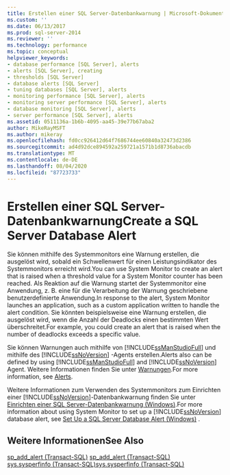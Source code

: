 ```yaml
---
title: Erstellen einer SQL Server-Datenbankwarnung | Microsoft-Dokumentation
ms.custom: ''
ms.date: 06/13/2017
ms.prod: sql-server-2014
ms.reviewer: ''
ms.technology: performance
ms.topic: conceptual
helpviewer_keywords:
- database performance [SQL Server], alerts
- alerts [SQL Server], creating
- thresholds [SQL Server]
- database alerts [SQL Server]
- tuning databases [SQL Server], alerts
- monitoring performance [SQL Server], alerts
- monitoring server performance [SQL Server], alerts
- database monitoring [SQL Server], alerts
- server performance [SQL Server], alerts
ms.assetid: 0511136a-1b6b-4095-aa45-39e77b67aba2
author: MikeRayMSFT
ms.author: mikeray
ms.openlocfilehash: fd0cc926412d64f7686744ee60840a32473d2386
ms.sourcegitcommit: ad4d92dce894592a259721a1571b1d8736abacdb
ms.translationtype: MT
ms.contentlocale: de-DE
ms.lasthandoff: 08/04/2020
ms.locfileid: "87723733"
---
```

# <a name="create-a-sql-server-database-alert"></a><span data-ttu-id="3de1e-102">Erstellen einer SQL Server-Datenbankwarnung</span><span class="sxs-lookup"><span data-stu-id="3de1e-102">Create a SQL Server Database Alert</span></span>
  <span data-ttu-id="3de1e-103">Sie können mithilfe des Systemmonitors eine Warnung erstellen, die ausgelöst wird, sobald ein Schwellenwert für einen Leistungsindikator des Systemmonitors erreicht wird.</span><span class="sxs-lookup"><span data-stu-id="3de1e-103">You can use System Monitor to create an alert that is raised when a threshold value for a System Monitor counter has been reached.</span></span> <span data-ttu-id="3de1e-104">Als Reaktion auf die Warnung startet der Systemmonitor eine Anwendung, z. B. eine für die Verarbeitung der Warnung geschriebene benutzerdefinierte Anwendung.</span><span class="sxs-lookup"><span data-stu-id="3de1e-104">In response to the alert, System Monitor launches an application, such as a custom application written to handle the alert condition.</span></span> <span data-ttu-id="3de1e-105">Sie könnten beispielsweise eine Warnung erstellen, die ausgelöst wird, wenn die Anzahl der Deadlocks einen bestimmten Wert überschreitet.</span><span class="sxs-lookup"><span data-stu-id="3de1e-105">For example, you could create an alert that is raised when the number of deadlocks exceeds a specific value.</span></span>  
  
 <span data-ttu-id="3de1e-106">Sie können Warnungen auch mithilfe von [!INCLUDE[ssManStudioFull](../../includes/ssmanstudiofull-md.md)] und mithilfe des [!INCLUDE[ssNoVersion](../../includes/ssnoversion-md.md)] -Agents erstellen.</span><span class="sxs-lookup"><span data-stu-id="3de1e-106">Alerts also can be defined by using [!INCLUDE[ssManStudioFull](../../includes/ssmanstudiofull-md.md)] and [!INCLUDE[ssNoVersion](../../includes/ssnoversion-md.md)] Agent.</span></span> <span data-ttu-id="3de1e-107">Weitere Informationen finden Sie unter [Warnungen](../../ssms/agent/alerts.md).</span><span class="sxs-lookup"><span data-stu-id="3de1e-107">For more information, see [Alerts](../../ssms/agent/alerts.md).</span></span>  
  
 <span data-ttu-id="3de1e-108">Weitere Informationen zum Verwenden des Systemmonitors zum Einrichten einer [!INCLUDE[ssNoVersion](../../includes/ssnoversion-md.md)]-Datenbankwarnung finden Sie unter [Einrichten einer SQL Server-Datenbankwarnung &#40;Windows&#41;](../performance/set-up-a-sql-server-database-alert-windows.md).</span><span class="sxs-lookup"><span data-stu-id="3de1e-108">For more information about using System Monitor to set up a [!INCLUDE[ssNoVersion](../../includes/ssnoversion-md.md)] database alert, see [Set Up a SQL Server Database Alert &#40;Windows&#41;](../performance/set-up-a-sql-server-database-alert-windows.md) .</span></span>  
  
## <a name="see-also"></a><span data-ttu-id="3de1e-109">Weitere Informationen</span><span class="sxs-lookup"><span data-stu-id="3de1e-109">See Also</span></span>  
 <span data-ttu-id="3de1e-110">[sp_add_alert &#40;Transact-SQL&#41;](/sql/relational-databases/system-stored-procedures/sp-add-alert-transact-sql) </span><span class="sxs-lookup"><span data-stu-id="3de1e-110">[sp_add_alert &#40;Transact-SQL&#41;](/sql/relational-databases/system-stored-procedures/sp-add-alert-transact-sql) </span></span>  
 [<span data-ttu-id="3de1e-111">sys.sysperfinfo &#40;Transact-SQL&#41;</span><span class="sxs-lookup"><span data-stu-id="3de1e-111">sys.sysperfinfo &#40;Transact-SQL&#41;</span></span>](/sql/relational-databases/system-compatibility-views/sys-sysperfinfo-transact-sql)  
  
  
